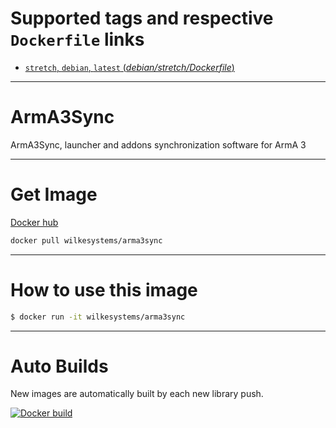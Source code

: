 # Supported tags and respective `Dockerfile` links

-	[`stretch`, `debian`, `latest` (*debian/stretch/Dockerfile*)](https://github.com/wilkesystems/docker-arma3sync/blob/master/debian/stretch/Dockerfile)

----------------

# ArmA3Sync

ArmA3Sync, launcher and addons synchronization software for ArmA 3

----------------

# Get Image
[Docker hub](https://hub.docker.com/r/wilkesystems/arma3sync)

```bash
docker pull wilkesystems/arma3sync
```

----------------

# How to use this image

```bash
$ docker run -it wilkesystems/arma3sync
```

----------------

# Auto Builds

New images are automatically built by each new library push.

[![Docker build](https://dockeri.co/image/wilkesystems/arma3sync)](https://hub.docker.com/r/wilkesystems/arma3sync/)
